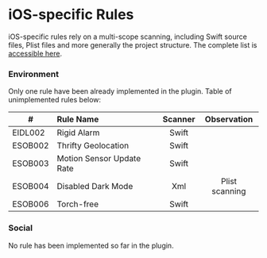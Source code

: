 # iOS-specific Rules

iOS-specific rules rely on a multi-scope scanning, including Swift source files, Plist files and more generally the project structure. The complete list is [accessible here](https://github.com/cnumr/best-practices-mobile#-ios-platform).

### Environment

Only one rule have been already implemented in the plugin. Table of unimplemented rules below:

| # | **Rule Name**      |     **Scanner**     |      **Observation**     |
|---|:----------------|:-------------:|:-------------:|
| EIDL002 | Rigid Alarm | Swift | |
| ESOB002 | Thrifty Geolocation | Swift | |
| ESOB003 | Motion Sensor Update Rate | Swift | |
| ESOB004 | Disabled Dark Mode | Xml | Plist scanning |
| ESOB006 | Torch-free | Swift | |

### Social

No rule has been implemented so far in the plugin.
